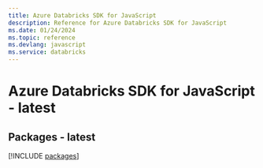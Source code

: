 ```yaml
---
title: Azure Databricks SDK for JavaScript
description: Reference for Azure Databricks SDK for JavaScript
ms.date: 01/24/2024
ms.topic: reference
ms.devlang: javascript
ms.service: databricks
---
```

# Azure Databricks SDK for JavaScript - latest
## Packages - latest
[!INCLUDE [packages](databricks-index.md)]